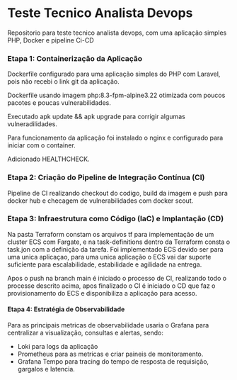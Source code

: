 # Teste Tecnico Analista Devops
Repositorio para teste tecnico analista devops, com uma aplicação simples PHP, Docker e pipeline Ci-CD


### Etapa 1: Containerização da Aplicação   
Dockerfile configurado para uma aplicação simples do PHP com Laravel, pois não recebi o link git da aplicação.

Dockerfile usando imagem php:8.3-fpm-alpine3.22 otimizada com poucos pacotes e poucas vulnerabilidades.

Executado apk update && apk upgrade para corrigir algumas vulneradilidades.

Para funcionamento da aplicação foi instalado o nginx e configurado para iniciar com o container.

Adicionado HEALTHCHECK.


### Etapa 2: Criação do Pipeline de Integração Contínua (CI)
Pipeline de CI realizando checkout do codigo, build da imagem e push para docker hub e checagem de vulnerabilidades com docker scout.

### Etapa 3: Infraestrutura como Código (IaC) e Implantação (CD)
Na pasta Terraform constam os arquivos tf para implementação de um cluster ECS com Fargate, e na task-definitions dentro da Terraform consta o task.jon com a definição da tarefa.
Foi implementado ECS devido ser para uma unica aplicaçao, para uma unica aplicação o ECS vai dar suporte suficiente para escalabilidade, estabilidade e agilidade na entrega.

Apos o push na branch main é iniciado o processo de CI, realizando todo o processe descrito acima, apos finalizado o CI é iniciado o CD que faz o provisionamento do ECS e disponibiliza a aplicação para acesso.

#### Etapa 4: Estratégia de Observabilidade
Para as principais metricas de observabilidade usaria o Grafana para centralizar a visualização, consultas e alertas, sendo:
- Loki para logs da aplicação   
- Prometheus para as metricas e criar paineis de monitoramento.
- Grafana Tempo para tracing do tempo de resposta de requisição, gargalos e latencia.